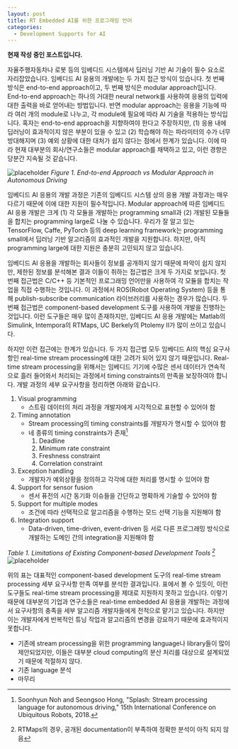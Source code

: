 ```yaml
---
layout: post
title: RT Embedded AI를 위한 프로그래밍 언어
categories:
  - Development Supports for AI
---
```


**현재 작성 중인 포스트입니다.**

자율주행자동차나 로봇 등의 임베디드 시스템에서 딥러닝 기반 AI 기술이 필수 요소로 자리잡았습니다. 임베디드 AI 응용의 개발에는 두 가지 접근 방식이 있습니다. 첫 번째 방식은 end-to-end approach이고, 두 번째 방식은 modular approach입니다. End-to-end approach는 하나의 거대한 neural network를 사용하여 응용의 입력에 대한 출력을 바로 얻어내는 방법입니다. 반면 modular approach는 응용을 기능에 따라 여러 개의 module로 나누고, 각 module에 필요에 따라 AI 기술을 적용하는 방식입니다. 혹자는 end-to-end approach을 지향하여야 한다고 주장하지만, (1) 응용 내에 딥러닝이 효과적이지 않은 부분이 있을 수 있고 (2) 학습해야 하는 파라미터의 수가 너무 방대해지며 (3) 예외 상황에 대한 대처가 쉽지 않다는 점에서 한계가 있습니다. 이에 따라 현재 대부분의 회사/연구소들은 modular approach를 채택하고 있고, 이런 경향은 당분간 지속될 것 같습니다.

![placeholder](https://i.imgur.com/Gatb5Qo.png "Figure 1")
*Figure 1. End-to-end Approach vs Modular Approach in Autonomous Driving*

임베디드 AI 응용의 개발 과정은 기존의 임베디드 시스템 상의 응용 개발 과정과는 매우 다르기 때문에 이에 대한 지원이 필수적입니다. Modular approach에 따른 임베디드 AI 응용 개발은 크게 (1) 각 모듈을 개발하는 programming small과 (2) 개발된 모듈들을 합치는 programming large로 나눌 수 있습니다. 우리가 잘 알고 있는 TensorFlow, Caffe, PyTorch 등의 deep learning framework는 programming small에서 딥러닝 기반 알고리즘의 효과적인 개발을 지원합니다. 하지만, 아직 programming large에 대한 지원은 충분히 고민되지 않고 있습니다.

임베디드 AI 응용을 개발하는 회사들이 정보를 공개하지 않기 때문에 파악이 쉽지 않지만, 제한된 정보를 분석해본 결과 이들이 취하는 접근법은 크게 두 가지로 보입니다. 첫번째 접근법은 C/C++ 등 기본적인 프로그래밍 언어만을 사용하여 각 모듈을 합치는 작업을 직접 수행하는 것입니다. 이 과정에서 ROS(Robot Operating System) 등을 통해 publish-subscribe communication 라이브러리를 사용하는 경우가 많습니다. 두번째 접근법은 component-based development 도구를 사용하여 개발을 진행하는 것입니다. 이런 도구들은 매우 많이 존재하지만, 임베디드 AI 응용 개발에는 Matlab의 Simulink, Intempora의 RTMaps, UC Berkely의 Ptolemy II가 많이 쓰이고 있습니다.

하지만 이런 접근에는 한계가 있습니다. 두 가지 접근법 모두 임베디드 AI의 핵심 요구사항인 real-time stream processing에 대한 고려가 되어 있지 않기 때문입니다. Real-time stream processing을 위해서는 임베디드 기기에 수많은 센서 데이터가 연속적으로 흘러 들어와서 처리되는 과정에서 timing constraints의 만족을 보장하여야 합니다. 개발 과정의 세부 요구사항을 정리하면 아래와 같습니다.

1. Visual programming
    - 스트림 데이터의 처리 과정을 개발자에게 시각적으로 표현할 수 있어야 함
2. Timing annotation
    - Stream processing의 timing constraints를 개발자가 명시할 수 있어야 함
    - 네 종류의 timing constraints가 존재[^Noh18]
        1. Deadline
        2. Minimum rate constraint
        3. Freshness constraint
        4. Correlation constraint
3. Exception handling
    - 개발자가 예외상황을 정의하고 각각에 대한 처리를 명시할 수 있어야 함
4. Support for sensor fusion
    - 센서 퓨전의 시간 동기화 이슈들을 간단하고 명확하게 기술할 수 있어야 함
5. Support for multiple modes
    - 조건에 따라 선택적으로 알고리즘을 수행하는 모드 선택 기능을 지원해야 함
6. Integration support
    - Data-driven, time-driven, event-driven 등 서로 다른 프로그래밍 방식으로 개발하는 도메인 간의 integration을 지원해야 함

*Table 1. Limitations of Existing Component-based Development Tools [^Exp1]*
![placeholder](https://i.imgur.com/jtML0qV.png "Table 1")

위의 표는 대표적인 component-based development 도구의 real-time stream processing 세부 요구사항 만족 여부를 분석한 결과입니다. 표에서 볼 수 있듯이, 이런 도구들도 real-time stream processing을 제대로 지원하지 못하고 있습니다. 이렇기 때문에 대부분의 기업과 연구소들은 real-time embedded AI 응용을 개발하는 과정에서 요구사항의 충족을 세부 알고리즘 개발자들에게 전적으로 맡기고 있습니다. 하지만 이는 개발자에게 반복적인 튜닝 작업과 알고리즘의 변경을 강요하기 때문에 효과적이지 못합니다.







- 기존에 stream processing을 위한 programming language나 library들이 많이 제안되었지만, 이들은 대부분 cloud computing의 분산 처리를 대상으로 설계되었기 때문에 적절하지 않다.
- 기존 language 분석
- 마무리

[^Noh18]: Soonhyun Noh and Seongsoo Hong, "Splash: Stream processing language for autonomous driving," 15th International Conference on Ubiquitous Robots, 2018.
[^Exp1]: RTMaps의 경우, 공개된 documentation이 부족하여 정확한 분석이 아직 되지 않음
